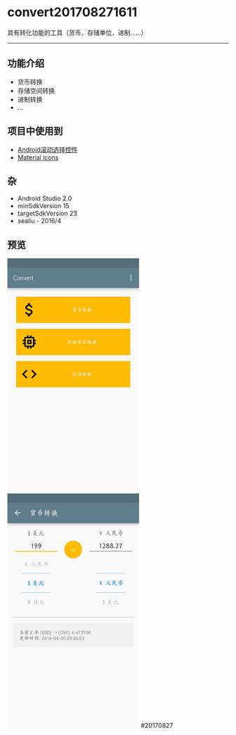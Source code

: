 # convert201708271611
具有转化功能的工具（货币，存储单位，进制......）

---

## 功能介绍

- 货币转换  
- 存储空间转换  
- 进制转换  
- ...

## 项目中使用到  

- [Android滚动选择控件](https://github.com/wangjiegulu/WheelView)
- [Material icons](https://design.google.com/icons/)

## 杂

- Android Studio 2.0
- minSdkVersion 15
- targetSdkVersion 23
- sealiu - 2016/4

## 预览

![Preview-1](preview/preview-1.png)
![Preview-2](preview/preview-2.png)
#20170827